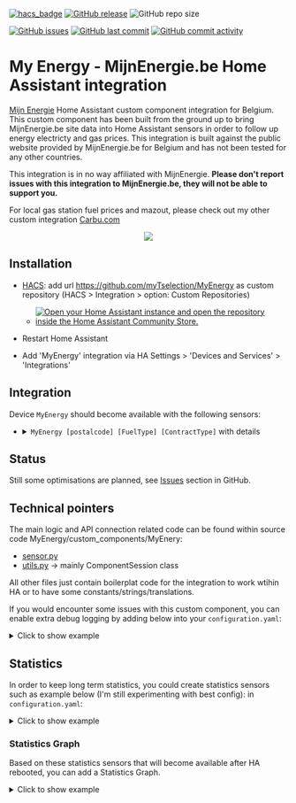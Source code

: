 [![hacs_badge](https://img.shields.io/badge/HACS-Custom-41BDF5.svg)](https://github.com/hacs/integration)
[![GitHub release](https://img.shields.io/github/release/myTselection/MyEnergy.svg)](https://github.com/myTselection/MyEnergy/releases)
![GitHub repo size](https://img.shields.io/github/repo-size/myTselection/MyEnergy.svg)

[![GitHub issues](https://img.shields.io/github/issues/myTselection/MyEnergy.svg)](https://github.com/myTselection/MyEnergy/issues)
[![GitHub last commit](https://img.shields.io/github/last-commit/myTselection/MyEnergy.svg)](https://github.com/myTselection/MyEnergy/commits/master)
[![GitHub commit activity](https://img.shields.io/github/commit-activity/m/myTselection/MyEnergy.svg)](https://github.com/myTselection/MyEnergy/graphs/commit-activity)

# My Energy - MijnEnergie.be Home Assistant integration
[Mijn Energie](https://www.mijnenergie.be/) Home Assistant custom component integration for Belgium. This custom component has been built from the ground up to bring MijnEnergie.be site data into Home Assistant sensors in order to follow up energy electricty and gas prices. This integration is built against the public website provided by MijnEnergie.be for Belgium and has not been tested for any other countries.

This integration is in no way affiliated with MijnEnergie. **Please don't report issues with this integration to MijnEnergie.be, they will not be able to support you.**

For local gas station fuel prices and mazout, please check out my other custom integration [Carbu.com](https://github.com/myTselection/Carbu_com)

<p align="center"><img src="https://raw.githubusercontent.com/myTselection/MyEnergy/master/icon.png"/></p>


## Installation
- [HACS](https://hacs.xyz/): add url https://github.com/myTselection/MyEnergy as custom repository (HACS > Integration > option: Custom Repositories)
	- [![Open your Home Assistant instance and open the repository inside the Home Assistant Community Store.](https://my.home-assistant.io/badges/hacs_repository.svg?style=flat-square)](https://my.home-assistant.io/redirect/hacs_repository/?owner=myTselection&repository=MyEnergy&category=integration)

- Restart Home Assistant
- Add 'MyEnergy' integration via HA Settings > 'Devices and Services' > 'Integrations'



## Integration
Device `MyEnergy` should become available with the following sensors:
- <details><summary><code>MyEnergy [postalcode] [FuelType] [ContractType]</code> with details </summary>


	| Attribute | Description |
	| --------- | ----------- |
	| State     | cost in € per kWh  |
	| Last update   | Timestamp of last data refresh, throttled to limit data fetch to 1h |
	| Postalcode    | Postalcode used to retrieve the prices |
	| Fuel type     | Fuel type (Electricity or Gas) used to retrieve the prices |
	| Contract type | Contract type (Fixed or Variable) used to retrieve the prices |
	| Url           | Full url that was used to retrieve the data, throught this url, full details can be seen and contract can be requested |
 	| Provider Name | Name of the provider of the cheapest subscription for which a match was found |
	| Contract Name | Name of the cheapest subscription for which a match was found |
	| Energycost    | Energycost (provider dependent part of subscription cost) of the cheapest subscription for which a match was found |
	| Netrate       | Netrate  (fixed part of subscription cost) of the cheapest subscription for which a match was found |
	| Promo         | Promo (provider dependent promotion, part of subscription cost) of the cheapest subscription for which a match was found |
	| Total price per year    | Total price per year of the cheapest subscription for which a match was found |
	| Total kWh per year      | Total kWh per year on wich the lookup is based (total combination of day/night/... consumptions) |
	
</details>

## Status
Still some optimisations are planned, see [Issues](https://github.com/myTselection/MyEnergy/issues) section in GitHub.

## Technical pointers
The main logic and API connection related code can be found within source code MyEnergy/custom_components/MyEnery:
- [sensor.py](https://github.com/myTselection/MyEnergy/blob/master/custom_components/myenergy/sensor.py)
- [utils.py](https://github.com/myTselection/MyEnergy/blob/master/custom_components/myenergy/utils.py) -> mainly ComponentSession class

All other files just contain boilerplat code for the integration to work wtihin HA or to have some constants/strings/translations.

If you would encounter some issues with this custom component, you can enable extra debug logging by adding below into your `configuration.yaml`:
<details><summary>Click to show example</summary>
	
```
logger:
  default: info
  logs:
     custom_components.myenergy: debug
```
</details>

## Statistics
In order to keep long term statistics, you could create statistics sensors such as example below (I'm still experimenting with best config):
in `configuration.yaml`:
<details><summary>Click to show example</summary>
	
```
sensor: 
  - platform: statistics
    name: "MyEnergy Electricity Fixed statistics"
    entity_id: sensor.myenergy_[postalcode]_electricty_fixed
    state_characteristic: average_linear
    sampling_size: 20
    max_age:
      hours: 24
  - platform: statistics
    name: "MyEnergy Electricity Variable statistics"
    entity_id: sensor.myenergy_[postalcode]_electricty_variable
    state_characteristic: average_linear
    sampling_size: 20
    max_age:
      hours: 24
  - platform: statistics
    name: "MyEnergy Gas Fixed statistics"
    entity_id: sensor.myenergy_[postalcode]_gas_fixed
    state_characteristic: average_linear
    sampling_size: 20
    max_age:
      hours: 24
  - platform: statistics
    name: "MyEnergy Gas Variable statistics"
    entity_id: sensor.myenergy_[postalcode]_gas_variable
    state_characteristic: average_linear
    sampling_size: 20
    max_age:
      hours: 24
```
</details>

### Statistics Graph
Based on these statistics sensors that will become available after HA rebooted, you can add a Statistics Graph.
<details><summary>Click to show example</summary>


Dashboard:
```
      - chart_type: line
        period: month
        type: statistics-graph
        entities:
          - sensor.myenergy_electricity_fixed_statistics
          - sensor.myenergy_electricity_variable_statistics
          - sensor.myenergy_gas_fixed_statistics
          - sensor.myenergy_gas_variable_statistics
        stat_types:
          - mean
          - min
          - max
        title: Mijn Energie
```
</details>
